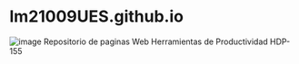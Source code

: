 # lm21009UES.github.io
![image](https://user-images.githubusercontent.com/102541759/223309965-06e28bb3-1734-4ee0-82c2-470d828c99a6.png)
Repositorio de paginas Web
Herramientas de Productividad
HDP-155
